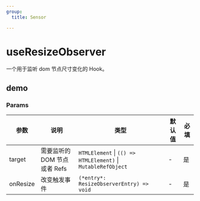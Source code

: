 ```yaml
---
group:
  title: Sensor

---
```


# useResizeObserver

一个用于监听 dom 节点尺寸变化的 Hook。

## demo

<code src="./Demo/index.tsx"></code>

### Params

| 参数    | 说明                                         | 类型                   | 默认值 | 必填 |
|---------|----------------------------------------------|------------------------|--------|--------|
| target | 需要监听的DOM 节点或者 Refs | `HTMLElement` \| `(() => HTMLElement)` \| `MutableRefObject` | -      | 是     |
| onResize | 改变触发事件 | `(*entry*: ResizeObserverEntry) => void` | - | 是 |

